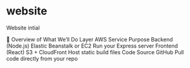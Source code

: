 # website
Website intial

🧭 Overview of What We’ll Do
Layer	AWS Service	Purpose
Backend (Node.js)	Elastic Beanstalk or EC2	Run your Express server
Frontend (React)	S3 + CloudFront	Host static build files
Code Source	GitHub	Pull code directly from your repo